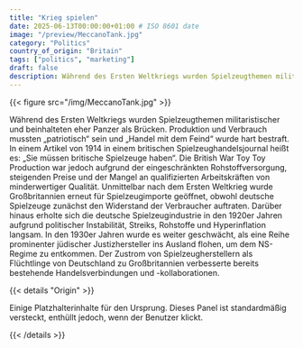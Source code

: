 ```yaml
---
title: "Krieg spielen"
date: 2025-06-13T00:00:00+01:00 # ISO 8601 date
image: "/preview/MeccanoTank.jpg"
category: "Politics"
country_of_origin: "Britain"
tags: ["politics", "marketing"]
draft: false
description: Während des Ersten Weltkriegs wurden Spielzeugthemen militaristischer...
---
```




{{< figure src="/img/MeccanoTank.jpg" >}}

Während des Ersten Weltkriegs wurden Spielzeugthemen militaristischer und beinhalteten eher Panzer als Brücken. Produktion und Verbrauch mussten „patriotisch“ sein und „Handel mit dem Feind“ wurde hart bestraft. In einem Artikel von 1914 in einem britischen Spielzeughandelsjournal heißt es: „Sie müssen britische Spielzeuge haben“. Die British War Toy Toy Production war jedoch aufgrund der eingeschränkten Rohstoffversorgung, steigenden Preise und der Mangel an qualifizierten Arbeitskräften von minderwertiger Qualität. Unmittelbar nach dem Ersten Weltkrieg wurde Großbritannien erneut für Spielzeugimporte geöffnet, obwohl deutsche Spielzeuge zunächst den Widerstand der Verbraucher auftraten. Darüber hinaus erholte sich die deutsche Spielzeugindustrie in den 1920er Jahren aufgrund politischer Instabilität, Streiks, Rohstoffe und Hyperinflation langsam. In den 1930er Jahren wurde es weiter geschwächt, als eine Reihe prominenter jüdischer Justizhersteller ins Ausland flohen, um dem NS-Regime zu entkommen. Der Zustrom von Spielzeugherstellern als Flüchtlinge von Deutschland zu Großbritannien verbesserte bereits bestehende Handelsverbindungen und -kollaborationen.

{{< details "Origin" >}}

Einige Platzhalterinhalte für den Ursprung. Dieses Panel ist standardmäßig versteckt, enthüllt jedoch, wenn der Benutzer klickt.

{{< /details >}}

